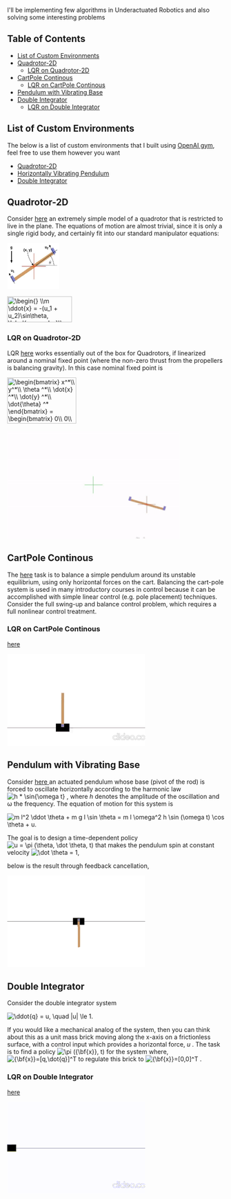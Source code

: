 I'll be implementing few algorithms in Underactuated Robotics and also solving some interesting problems

## Table of Contents
- [List of Custom Environments](#list-of-custom-environments)
- [Quadrotor-2D](#quadrotor-2d)
  * [LQR on Quadrotor-2D](#lqr-on-quadrotor-2d)
- [CartPole Continous](#cartpole-continous)
  * [LQR on CartPole Continous](#lqr-on-cartpole-continous)
- [Pendulum with Vibrating Base](#pendulum-with-vibrating-base)
- [Double Integrator](#double-integrator)
  * [LQR on Double Integrator](#lqr-on-double-integrator)

## List of Custom Environments
The below is a list of custom environments that I built using <a href="https://gym.openai.com/">OpenAI gym</a>, feel free to use them however you want
  * [Quadrotor-2D](https://github.com/aditya-shirwatkar/UnderactuatedRobotics/blob/master/custom-environments/gym_custom_envs/envs/quadrotor_2d_env.py)
  * [Horizontally Vibrating Pendulum](https://github.com/aditya-shirwatkar/UnderactuatedRobotics/blob/master/custom-environments/gym_custom_envs/envs/vibrating_pendulum_env.py)
  * [Double Integrator](https://github.com/aditya-shirwatkar/UnderactuatedRobotics/blob/master/custom-environments/gym_custom_envs/envs/double_integrator_env.py)

## Quadrotor-2D
<p> Consider <a href="https://github.com/aditya-shirwatkar/UnderactuatedRobotics/blob/master/custom-environments/gym_custom_envs/envs/quadrotor_2d_env.py">here</a> an extremely simple model of a quadrotor that is restricted to live in the plane. The equations of motion are almost trivial, since it is only a single rigid body, and certainly fit into our standard manipulator equations: </p>

<p><img src="https://github.com/aditya-shirwatkar/UnderactuatedRobotics/blob/master/Quadrotor%202D%20/quadrotor-2d.png" width="120" height="107"/> </p>
<p>
<img src="https://latex.codecogs.com/gif.latex?\begin{}&space;\\m&space;\ddot{x}&space;=&space;-(u_1&space;&plus;&space;u_2)\sin\theta,&space;\label{eq:quad_x}\\&space;m&space;\ddot{y}&space;=&space;(u_1&space;&plus;&space;u_2)\cos\theta&space;-&space;mg,&space;\label{eq:quad_y}\\&space;I&space;\ddot\theta&space;=&space;r&space;(u_1&space;-&space;u_2)&space;\label{eq:quad_theta}&space;\end{}" title="\begin{} \\m \ddot{x} = -(u_1 + u_2)\sin\theta, \label{eq:quad_x}\\ m \ddot{y} = (u_1 + u_2)\cos\theta - mg, \label{eq:quad_y}\\ I \ddot\theta = r (u_1 - u_2) \label{eq:quad_theta} \end{}" width="150" height="60"/>
</p>

### LQR on Quadrotor-2D
LQR [here](https://github.com/aditya-shirwatkar/UnderactuatedRobotics/blob/master/Quadrotor%202D%20/lqr.ipynb) works essentially out of the box for Quadrotors, if linearized around a nominal fixed point (where the non-zero thrust from the propellers is balancing gravity).
In this case nominal fixed point is 
<p>
 <img src="https://latex.codecogs.com/gif.latex?\begin{bmatrix}&space;x^*\\&space;y^*\\&space;\theta&space;^*\\&space;\dot{x}&space;^*\\&space;\dot{y}&space;^*\\&space;\dot{\theta}&space;^*&space;\end{bmatrix}&space;=&space;\begin{bmatrix}&space;0\\&space;0\\&space;0\\&space;0\\&space;0\\&space;0&space;\end{bmatrix}&space;and&space;\begin{bmatrix}&space;u_1^*\\&space;u_2^*&space;\end{bmatrix}&space;=&space;\begin{bmatrix}&space;\frac{mg}{2}\\&space;\frac{mg}{2}&space;\end{bmatrix}" title="\begin{bmatrix} x^*\\ y^*\\ \theta ^*\\ \dot{x} ^*\\ \dot{y} ^*\\ \dot{\theta} ^* \end{bmatrix} = \begin{bmatrix} 0\\ 0\\ 0\\ 0\\ 0\\ 0 \end{bmatrix} and \begin{bmatrix} u_1^*\\ u_2^* \end{bmatrix} = \begin{bmatrix} \frac{mg}{2}\\ \frac{mg}{2} \end{bmatrix}" width="160" height="107"/>
</p>

<img src="https://github.com/aditya-shirwatkar/UnderactuatedRobotics/blob/master/Quadrotor%202D%20/quadrotor_lqr.gif" width="400" height="250"/>

## CartPole Continous

The [here](https://github.com/aditya-shirwatkar/UnderactuatedRobotics/blob/master/custom-environments/gym_custom_envs/envs/cart_pole_conti_env.py) task is to balance a simple pendulum around its unstable equilibrium, using only horizontal forces on the cart. Balancing the cart-pole system is used in many introductory courses in control because it can be accomplished with simple linear control (e.g. pole placement) techniques.
Consider the full swing-up and balance control problem, which requires a full nonlinear control treatment.

### LQR on CartPole Continous
[here](https://github.com/aditya-shirwatkar/UnderactuatedRobotics/blob/master/Cart%20Pole%20Continuous/lqr.ipynb)

![](https://github.com/aditya-shirwatkar/UnderactuatedRobotics/blob/master/Cart%20Pole%20Continuous/cart_lqr.gif)

## Pendulum with Vibrating Base
<p>Consider <a href = https://github.com/aditya-shirwatkar/UnderactuatedRobotics/tree/master/Pendulum%20with%20Vibrating%20Base> here </a>
 an actuated pendulum whose base (pivot of the rod) is forced to oscillate horizontally according to the harmonic law
<img src="https://latex.codecogs.com/gif.latex?h&space;*&space;\sin{\omega&space;t}" title="h * \sin{\omega t}" />
 , where <i>h</i> denotes the amplitude of the oscillation and &omega; the frequency. The equation of motion for this system is</p>

<p><img src="https://latex.codecogs.com/gif.latex?m&space;l^2&space;\ddot&space;\theta&space;&plus;&space;m&space;g&space;l&space;\sin&space;\theta&space;=&space;m&space;l&space;\omega^2&space;h&space;\sin&space;(\omega&space;t)&space;\cos&space;\theta&space;&plus;&space;u." title="m l^2 \ddot \theta + m g l \sin \theta = m l \omega^2 h \sin (\omega t) \cos \theta + u." /></p>

<p>The goal is to design a time-dependent policy <img src="https://latex.codecogs.com/gif.latex?u&space;=&space;\pi&space;(\theta,&space;\dot&space;\theta,&space;t)" title="u = \pi (\theta, \dot \theta, t)" /> that makes the pendulum spin at constant velocity <img src="https://latex.codecogs.com/gif.latex?\dot&space;\theta&space;=&space;1" title="\dot \theta = 1" />,</p>
 
 
<p>below is the result through feedback cancellation,</p>

<p><img src="https://github.com/aditya-shirwatkar/UnderactuatedRobotics/blob/master/Pendulum%20with%20Vibrating%20Base/vibPen_const_ang_vel.gif" /></p>


## Double Integrator
<p>Consider the double integrator system</p>

<p><img src="https://latex.codecogs.com/gif.latex?\ddot{q}&space;=&space;u,&space;\quad&space;|u|&space;\le&space;1." title="\ddot{q} = u, \quad |u| \le 1." /></p>

<p>If you would like a mechanical analog of the system, then you can think about this as a unit mass brick moving along the x-axis on a frictionless surface, with a control input which provides a horizontal force, <i>u</i> . The task is to find a policy <img src="https://latex.codecogs.com/gif.latex?\pi&space;({\bf{x}},&space;t)" title="\pi ({\bf{x}}, t)" /> for the system where, 
 <img src="https://latex.codecogs.com/gif.latex?{\bf{x}}=[q,\dot{q}]^T" title="{\bf{x}}=[q,\dot{q}]^T" /> to regulate this brick to <img src="https://latex.codecogs.com/gif.latex?{\bf{x}}=[0,0]^T" title="{\bf{x}}=[0,0]^T" /> 
.
</p>

### LQR on Double Integrator
<p><a href="https://github.com/aditya-shirwatkar/UnderactuatedRobotics/blob/master/Double%20Integrator/lqr.ipynb">here</a></p>
<p><img src="https://github.com/aditya-shirwatkar/UnderactuatedRobotics/blob/master/Double%20Integrator/d_i_lqr.gif" /></p>
